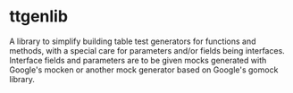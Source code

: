 # ttgenlib


A library to simplify building table test generators for functions and methods, with a special care for
parameters and/or fields being interfaces. Interface fields and parameters are to be given mocks generated
with Google's mocken or another mock generator based on Google's gomock library.

